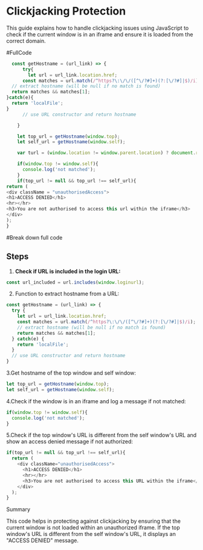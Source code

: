 # Clickjacking Protection

This guide explains how to handle clickjacking issues using JavaScript to check if the current window is in an iframe and ensure it is loaded from the correct domain.

#FullCode
```javascript
  const getHostname = (url_link) => {
      try{
        let url = url_link.location.href;
      const matches = url.match(/^https?\:\/\/([^\/?#]+)(?:[\/?#]|$)/i);
  // extract hostname (will be null if no match is found)
  return matches && matches[1];
}catch(e){
  return 'localFile';
}
      // use URL constructor and return hostname

    }

    let top_url = getHostname(window.top);
    let self_url = getHostname(window.self);

    var turl = (window.location != window.parent.location) ? document.referrer : document.location.href;

    if(window.top != window.self){
      console.log('not matched');
    }
    if(top_url != null && top_url !== self_url){
return (
<div className = "unauthorisedAccess">
<h1>ACCESS DENIED</h1>
<hr></hr>
<h3>You are not authorised to access this url within the iframe</h3>
</div>
);
}
```
#Break down full code
## Steps

1. **Check if URL is included in the login URL:**

```javascript
const url_included = url.includes(window.loginurl);
```
2. Function to extract hostname from a URL:
```javascript
const getHostname = (url_link) => {
  try {
    let url = url_link.location.href;
    const matches = url.match(/^https?\:\/\/([^\/?#]+)(?:[\/?#]|$)/i);
    // extract hostname (will be null if no match is found)
    return matches && matches[1];
  } catch(e) {
    return 'localFile';
  }
  // use URL constructor and return hostname
}
```
3.Get hostname of the top window and self window:
```javascript
let top_url = getHostname(window.top);
let self_url = getHostname(window.self);
```
4.Check if the window is in an iframe and log a message if not matched:

```javascript
if(window.top != window.self){
  console.log('not matched');
}
```

5.Check if the top window's URL is different from the self window's URL and show an access denied message if not authorized:

```javascript
if(top_url != null && top_url !== self_url){
  return (
    <div className="unauthorisedAccess">
      <h1>ACCESS DENIED</h1>
      <hr></hr>
      <h3>You are not authorised to access this URL within the iframe</h3>
    </div>
  );
}
```
Summary

This code helps in protecting against clickjacking by ensuring that the current window is not loaded within an unauthorized iframe. If the top window's URL is different from the self window's URL, it displays an "ACCESS DENIED" message.


